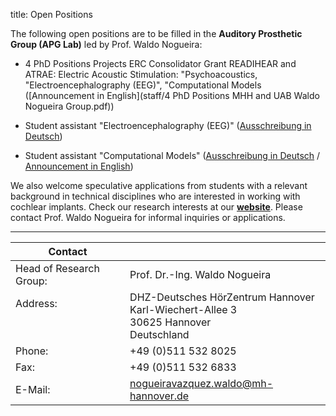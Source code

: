 title: Open Positions


The following open positions are to be filled in the **Auditory Prosthetic Group (APG Lab)** led by Prof. Waldo Nogueira:

- 4 PhD Positions Projects ERC Consolidator Grant READIHEAR and ATRAE: Electric Acoustic Stimulation: "Psychoacoustics, "Electroencephalography (EEG)", "Computational Models ([Announcement in English](staff/4 PhD Positions MHH and UAB Waldo Nogueira Group.pdf))

- Student assistant "Electroencephalography (EEG)" ([Ausschreibung in Deutsch](staff/Ausschreibung_APG_HiWi_EEG_deutsch.pdf))

- Student assistant "Computational Models" ([Ausschreibung in Deutsch](staff/Ausschreibung_APG_HiWi_Modellierung_deutsch.pdf) / [Announcement in English](staff/Ausschreibung_APG_HiWi_Modeling_english.pdf))

We also welcome speculative applications from students with a relevant background in technical disciplines who are interested in working with cochlear implants. 
Check our research interests at our [**website**](https://vianna.uber.space/01_workgroups/nogueira.html). 
Please contact Prof. Waldo Nogueira for informal inquiries or applications.

---

| Contact                 |                            |
| ------------------------|--------------------------- |
| Head of Research Group:<br>          | Prof. Dr.-Ing. Waldo Nogueira|
| Address: <br><br><br>   | DHZ-Deutsches HörZentrum Hannover<br> Karl-Wiechert-Allee 3 <br> 30625 Hannover <br> Deutschland |
| Phone:                  | +49 (0)511 532 8025 |
| Fax:                    | +49 (0)511 532 6833 |
| E-Mail:                 |<nogueiravazquez.waldo@mh-hannover.de>|
